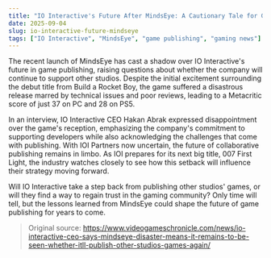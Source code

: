 ```yaml
---
title: "IO Interactive's Future After MindsEye: A Cautionary Tale for Game Publishing"
date: 2025-09-04
slug: io-interactive-future-mindseye
tags: ["IO Interactive", "MindsEye", "game publishing", "gaming news"]
---
```

The recent launch of MindsEye has cast a shadow over IO Interactive's future in game publishing, raising questions about whether the company will continue to support other studios. Despite the initial excitement surrounding the debut title from Build a Rocket Boy, the game suffered a disastrous release marred by technical issues and poor reviews, leading to a Metacritic score of just 37 on PC and 28 on PS5.

In an interview, IO Interactive CEO Hakan Abrak expressed disappointment over the game's reception, emphasizing the company's commitment to supporting developers while also acknowledging the challenges that come with publishing. With IOI Partners now uncertain, the future of collaborative publishing remains in limbo. As IOI prepares for its next big title, 007 First Light, the industry watches closely to see how this setback will influence their strategy moving forward.

Will IO Interactive take a step back from publishing other studios' games, or will they find a way to regain trust in the gaming community? Only time will tell, but the lessons learned from MindsEye could shape the future of game publishing for years to come.
> Original source: https://www.videogameschronicle.com/news/io-interactive-ceo-says-mindseye-disaster-means-it-remains-to-be-seen-whether-itll-publish-other-studios-games-again/